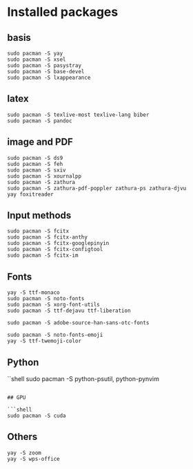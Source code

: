 # Installed packages

## basis

```shell
sudo pacman -S yay
sudo pacman -S xsel
sudo pacman -S pasystray
sudo pacman -S base-devel
sudo pacman -S lxappearance
```

## latex

```shell
sudo pacman -S texlive-most texlive-lang biber
sudo pacman -S pandoc
```

## image and PDF

```shell
sudo pacman -S ds9
sudo pacman -S feh
sudo pacman -S sxiv
sudo pacman -S xournalpp
sudo pacman -S zathura
sudo pacman -S zathura-pdf-poppler zathura-ps zathura-djvu
yay foxitreader
```

## Input methods

```shell
sudo pacman -S fcitx
sudo pacman -S fcitx-anthy
sudo pacman -S fcitx-googlepinyin
sudo pacman -S fcitx-configtool
sudo pacman -S fcitx-im
```

## Fonts

```shell
yay -S ttf-monaco
sudo pacman -S noto-fonts
sudo pacman -S xorg-font-utils
sudo pacman -S ttf-dejavu ttf-liberation

sudo pacman -S adobe-source-han-sans-otc-fonts

sudo pacman -S noto-fonts-emoji
yay -S ttf-twemoji-color

```

## Python
``shell
sudo pacman -S python-psutil, python-pynvim
```

## GPU

```shell
sudo pacman -S cuda
```

## Others

```shell
yay -S zoom
yay -S wps-office
```
